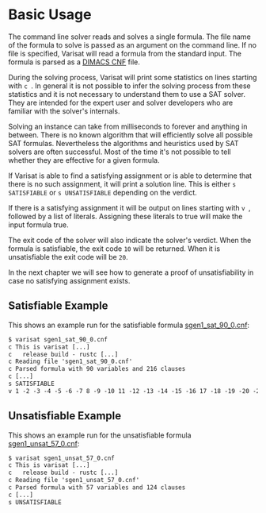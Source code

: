 # Basic Usage

The command line solver reads and solves a single formula. The file name of the
formula to solve is passed as an argument on the command line. If no file is
specified, Varisat will read a formula from the standard input. The formula is
parsed as a [DIMACS CNF] file.

During the solving process, Varisat will print some statistics on lines
starting with `c `. In general it is not possible to infer the solving process
from these statistics and it is not necessary to understand them to use a SAT
solver. They are intended for the expert user and solver developers who are
familiar with the solver's internals.

Solving an instance can take from milliseconds to forever and anything in
between. There is no known algorithm that will efficiently solve all possible
SAT formulas. Nevertheless the algorithms and heuristics used by SAT solvers
are often successful. Most of the time it's not possible to tell whether they
are effective for a given formula.

If Varisat is able to find a satisfying assignment or is able to determine that
there is no such assignment, it will print a solution line. This is either `s
SATISFIABLE` or `s UNSATISFIABLE` depending on the verdict.

If there is a satisfying assignment it will be output on lines starting with `v
`, followed by a list of literals. Assigning these literals to true will make
the input formula true.

The exit code of the solver will also indicate the solver's verdict. When the
formula is satisfiable, the exit code `10` will be returned. When it is
unsatisfiable the exit code will be `20`.

In the next chapter we will see how to generate a proof of unsatisfiability in
case no satisfying assignment exists.

## Satisfiable Example

This shows an example run for the satisfiable formula
[sgen1_sat_90_0.cnf](../examples/sgen1_sat_90_0.cnf):

```txt
$ varisat sgen1_sat_90_0.cnf
c This is varisat [...]
c   release build - rustc [...]
c Reading file 'sgen1_sat_90_0.cnf'
c Parsed formula with 90 variables and 216 clauses
c [...]
s SATISFIABLE
v 1 -2 -3 -4 -5 -6 -7 8 -9 -10 11 -12 -13 -14 -15 -16 17 -18 -19 -20 -21 22 -23 -24 -25 -26 -27 -28 29 -30 -31 32 -33 -34 -35 -36 -37 -38 -39 40 -41 -42 43 -44 -45 46 -47 -48 -49 -50 -51 52 -53 -54 -55 -56 -57 -58 -59 60 -61 62 -63 -64 -65 -66 -67 68 -69 -70 -71 -72 -73 -74 75 -76 -77 78 -79 -80 -81 -82 -83 84 -85 -86 -87 -88 89 -90 0
```

## Unsatisfiable Example

This shows an example run for the unsatisfiable formula
[sgen1_unsat_57_0.cnf](../examples/sgen1_unsat_57_0.cnf):

```txt
$ varisat sgen1_unsat_57_0.cnf
c This is varisat [...]
c   release build - rustc [...]
c Reading file 'sgen1_unsat_57_0.cnf'
c Parsed formula with 57 variables and 124 clauses
c [...]
s UNSATISFIABLE
```

[DIMACS CNF]: ../common/dimacs.md
